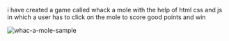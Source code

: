 i have created a game called whack a mole with the help of html css and js in which a user has to click on the mole to score good points and win 

![whac-a-mole-sample](https://user-images.githubusercontent.com/78777681/221445356-31d1e159-9e71-43cb-8d38-a6988b81051d.png)
